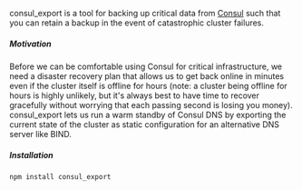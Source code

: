 consul_export is a tool for backing up critical data from [Consul](consul.io) such that you can retain a backup in the event of catastrophic cluster failures.

##### Motivation

Before we can be comfortable using Consul for critical infrastructure, we need a disaster recovery plan that allows us to get back online in minutes even if the cluster itself is offline for hours (note: a cluster being offline for hours is highly unlikely, but it's always best to have time to recover gracefully without worrying that each passing second is losing you money).  consul_export lets us run a warm standby of Consul DNS by exporting the current state of the cluster as static configuration for an alternative DNS server like BIND.

##### Installation

`npm install consul_export`
